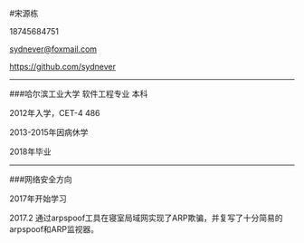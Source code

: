 #宋源栋

18745684751

sydnever@foxmail.com

https://github.com/sydnever

---
###哈尔滨工业大学 软件工程专业 本科

2012年入学，CET-4 486

2013-2015年因病休学

2018年毕业

---
###网络安全方向

2017年开始学习

2017.2 通过arpspoof工具在寝室局域网实现了ARP欺骗，并复写了十分简易的arpspoof和ARP监视器。
